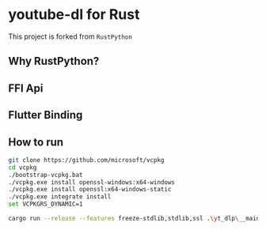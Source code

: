 # youtube-dl for Rust

This project is forked from `RustPython`

## Why RustPython?

## FFI Api

## Flutter Binding

## How to run

```sh
git clone https://github.com/microsoft/vcpkg
cd vcpkg
./bootstrap-vcpkg.bat
./vcpkg.exe install openssl-windows:x64-windows
./vcpkg.exe install openssl:x64-windows-static
./vcpkg.exe integrate install
set VCPKGRS_DYNAMIC=1
```

```sh
cargo run --release --features freeze-stdlib,stdlib,ssl .\yt_dlp\__main__.py
```
